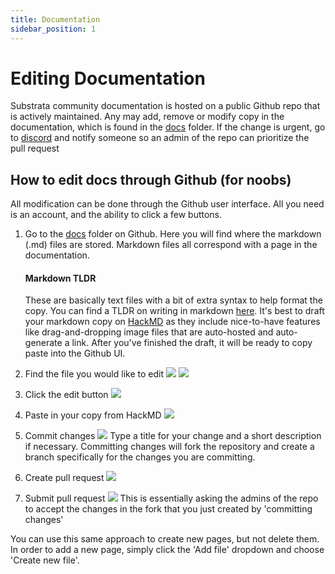 ```yaml
---
title: Documentation
sidebar_position: 1
---
```



# Editing Documentation

Substrata community documentation is hosted on a public Github repo that is actively maintained. Any may add, remove or modify copy in the documentation, which is found in the [docs](https://github.com/philburrrt/substrata-docs/tree/main/docs) folder. If the change is urgent, go to [discord](https://discord.gg/hzyYZEcU) and notify someone so an admin of the repo can prioritize the pull request

## How to edit docs through Github (for noobs)

All modification can be done through the Github user interface. All you need is an account, and the ability to click a few buttons.

1. Go to the [docs](https://github.com/philburrrt/substrata-docs/tree/main/docs) folder on Github. Here you will find where the markdown (.md) files are stored. Markdown files all correspond with a page in the documentation.

    #### Markdown TLDR
    These are basically text files with a bit of extra syntax to help format the copy. You can find a TLDR on writing in markdown [here](https://www.markdownguide.org/basic-syntax/). It's best to draft your markdown copy on [HackMD](https://hackmd.io/) as they include nice-to-have features like drag-and-dropping image files that are auto-hosted and auto-generate a link. After you've finished the draft, it will be ready to copy paste into the Github UI.

1. Find the file you would like to edit
![](https://i.imgur.com/C1nN86N.png)
![](https://i.imgur.com/pBAgsj2.png)
1. Click the edit button
![](https://i.imgur.com/2nCL9nV.png)
1. Paste in your copy from HackMD
![](https://i.imgur.com/ttsAUU5.png)
1. Commit changes
![](https://i.imgur.com/3FmdzUT.png)
Type a title for your change and a short description if necessary. Committing changes will fork the repository and create a branch specifically for the changes you are committing.
1. Create pull request
![](https://i.imgur.com/fugu4PU.jpg)
1. Submit pull request
![](https://i.imgur.com/UvwsfB5.jpg)
This is essentially asking the admins of the repo to accept the changes in the fork that you just created by 'committing changes'

You can use this same approach to create new pages, but not delete them. In order to add a new page, simply click the 'Add file' dropdown and choose 'Create new file'.